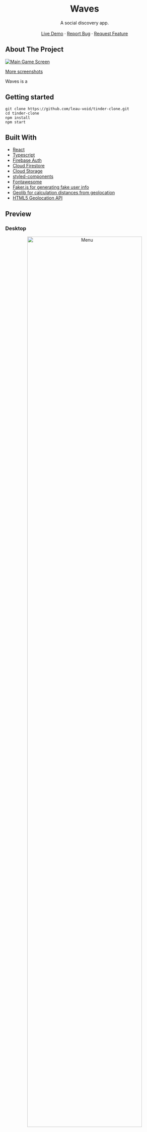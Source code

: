<div id="top"></div>
<h1 align="center">Waves</h1>

  <p align="center">
    A social discovery app.
    <br />
    <br />
    <a href="https://leau-void.github.io/tinder-clone">Live Demo</a>
    ·
    <a href="https://github.com/leau-void/tinder-clone/issues">Report Bug</a>
    ·
    <a href="https://github.com/leau-void/tinder-clone">Request Feature</a>
  </p>
</div>

## About The Project

[![Main Game Screen](demo/game.png)](https://leau-void.github.io/tinder-clone/)

<a href="#preview">More screenshots</a>

Waves is a


## Getting started

```
git clone https://github.com/leau-void/tinder-clone.git
cd tinder-clone
npm install
npm start
```

## Built With

- [React](https://reactjs.org/)
- [Typescript](https://www.typescriptlang.org/)
- [Firebase Auth](https://firebase.google.com/products/auth)
- [Cloud Firestore](https://firebase.google.com/products/firestore)
- [Cloud Storage](https://firebase.google.com/products/storage)
- [styled-components](https://styled-components.com/)
- [Fontawesome](https://fontawesome.com/)
- [Faker.js for generating fake user info](https://github.com/marak/Faker.js/)
- [Geolib for calculation distances from geolocation](https://www.npmjs.com/package/geolib)
- [HTML5 Geolocation API](https://developer.mozilla.org/en-US/docs/Web/API/Geolocation_API)


## Preview

### Desktop
<div align="center">
<a href="https://leau-void.github.io/tinder-clone/"><img src="./demo/menu.png" alt="Menu" width="85%"/></a>
<a href="https://leau-void.github.io/tinder-clone/"><img src="./demo/game.png" alt="Game" width="85%"/></a>
<a href="https://leau-void.github.io/tinder-clone/"><img src="./demo/scores.png" alt="Scores" width="85%"/></a>
</div>

### Mobile 
<div align="center">
<a href="https://leau-void.github.io/tinder-clone/"><img src="./demo/menu-mobile.png" alt="Menu" width="32%"/></a>
<a href="https://leau-void.github.io/tinder-clone/"><img src="./demo/game-mobile.png" alt="Game" width="32%"/></a>
<a href="https://leau-void.github.io/tinder-clone/"><img src="./demo/scores-mobile.png" alt="Scores" width="32%"/></a>
</div>

## Contact

Leau P - [LinkedIn](https://www.linkedin.com/in/leau-p) - lpierra@gmail.com

Project Link: [https://github.com/leau-void/tinder-clone](https://github.com/leau-void/tinder-clone)

<p align="right">(<a href="#top">back to top</a>)</p>

